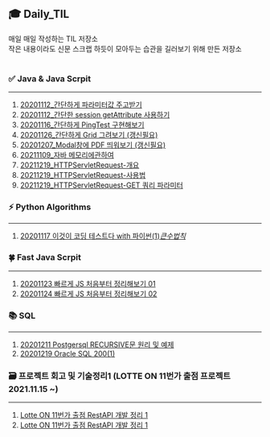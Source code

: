 ## :mortar_board: Daily_TIL 
매일 매일 작성하는 TIL 저장소<br>
작은 내용이라도 신문 스크랩 하듯이 모아두는 습관을 길러보기 위해 만든 저장소 <br>
<br>
### :white_check_mark: Java & Java Scrpit
*** 
1. [20201112_간단하게 파라미터값 주고받기 ](https://github.com/maria5845/Daily_TIL/blob/master/%EA%B0%84%EB%8B%A8%ED%95%98%EA%B2%8C%20%ED%8C%8C%EB%9D%BC%EB%AF%B8%ED%84%B0%20%EA%B0%92%20%EC%A3%BC%EA%B3%A0%EB%B0%9B%EA%B8%B0/%EA%B0%84%EB%8B%A8%ED%95%98%EA%B2%8C%20%ED%8C%8C%EB%9D%BC%EB%AF%B8%ED%84%B0%20%EA%B0%92%20%EC%A3%BC%EA%B3%A0%20%EB%B0%9B%EA%B8%B0.md)<br>
2. [20201112_간단한 session getAttribute 사용하기 ](https://github.com/maria5845/Daily_TIL/blob/master/%EA%B0%84%EB%8B%A8%ED%95%9C%20session%20getAttribute%20%EC%82%AC%EC%9A%A9%ED%95%98%EA%B8%B0/%EA%B0%84%EB%8B%A8%ED%95%9C%20session%20getAttribute%20%EC%82%AC%EC%9A%A9%ED%95%98%EA%B8%B0.md) <br>
3. [20201116_간단하게 PingTest 구현해보기 ](https://github.com/maria5845/Daily_TIL/blob/master/%EA%B0%84%EB%8B%A8%ED%95%98%EA%B2%8C%20PingTest%20%EA%B5%AC%ED%98%84%ED%95%B4%EB%B3%B4%EA%B8%B0/%EA%B0%84%EB%8B%A8%ED%95%98%EA%B2%8C%20PingTest%EA%B8%B0%EB%8A%A5%20%EA%B5%AC%ED%98%84%ED%95%B4%EB%B3%B4%EA%B8%B0.md)<br>
4. [20201126_간단하게 Grid 그려보기 (갱신필요)](
https://github.com/maria5845/Daily_TIL/blob/master/%EA%B0%84%EB%8B%A8%ED%95%98%EA%B2%8C%20Grid%20%EA%B7%B8%EB%A0%A4%EB%B3%B4%EA%B8%B0/%EA%B0%84%EB%8B%A8%ED%95%98%EA%B2%8C%20Grid%20%EA%B7%B8%EB%A0%A4%EB%B3%B4%EA%B8%B0.md)<br>
5. [20201207_Modal창에 PDF 띄워보기 (갱신필요)](
https://github.com/maria5845/Daily_TIL/blob/master/Modal%EC%B0%BD%EC%97%90%20PDF%20%EB%9D%84%EC%9B%8C%EB%B3%B4%EA%B8%B0/Modal%EC%B0%BD%EC%97%90%20PDF%20%EB%9D%84%EC%9B%8C%EB%B3%B4%EA%B8%B0.md)<br>
6. [20211109_자바 메모리에관하여 ](
https://github.com/maria5845/Daily_TIL/blob/master/%5BJAVA%5D%20%EC%9E%90%EB%B0%94_TIL/%5BJAVA%5D%20static%2Cheap%2Cstack%20%EB%A9%94%EB%AA%A8%EB%A6%AC%EC%97%90%20%EA%B4%80%ED%95%98%EC%97%AC.md)<br>
7. [20211219_HTTPServletRequest-개요 ](https://github.com/maria5845/Daily_TIL/blob/master/%5BJAVA%5D%20%EC%8A%A4%ED%94%84%EB%A7%81%20MVC%201%ED%8E%B8%20%EB%B0%B1%EC%97%94%EB%93%9C%20%EC%9B%B9%EA%B0%9C%EB%B0%9C%20%ED%95%B5%EC%8B%AC%EA%B8%B0%EC%88%A0/%5BJAVA%7D%20HttpServletRequest%20%5B%EA%B0%9C%EC%9A%94%5D.md)<br>
8. [20211219_HTTPServletRequest-사용법 ](https://github.com/maria5845/Daily_TIL/blob/master/%5BJAVA%5D%20%EC%8A%A4%ED%94%84%EB%A7%81%20MVC%201%ED%8E%B8%20%EB%B0%B1%EC%97%94%EB%93%9C%20%EC%9B%B9%EA%B0%9C%EB%B0%9C%20%ED%95%B5%EC%8B%AC%EA%B8%B0%EC%88%A0/%5BJAVA%7D%20HttpServletRequest%20%5B%EC%82%AC%EC%9A%A9%EB%B2%95%5D.md)<br>
9. [20211219_HTTPServletRequest-GET 쿼리 파라미터](https://github.com/maria5845/Daily_TIL/blob/master/%5BJAVA%5D%20%EC%8A%A4%ED%94%84%EB%A7%81%20MVC%201%ED%8E%B8%20%EB%B0%B1%EC%97%94%EB%93%9C%20%EC%9B%B9%EA%B0%9C%EB%B0%9C%20%ED%95%B5%EC%8B%AC%EA%B8%B0%EC%88%A0/%5BJAVA%5D%20HttpServletRequest-GET%EB%B0%A9%EC%8B%9D.md)<br>


### :zap: Python Algorithms
*** 
 1. [20201117 이것이 코딩 테스트다 with 파이썬(1)_큰수법칙_ ](https://github.com/maria5845/Daily_TIL/blob/master/%EC%9D%B4%EA%B2%83%EC%9D%B4%20%EC%BD%94%EB%94%A9%ED%85%8C%EC%8A%A4%ED%8A%B8%EB%8B%A4%20with%20%ED%8C%8C%EC%9D%B4%EC%8D%AC/%EC%9D%B4%EA%B2%83%EC%9D%B4%20%EC%BD%94%EB%94%A9%20%ED%85%8C%EC%8A%A4%ED%8A%B8%EB%8B%A4%20with%20%ED%8C%8C%EC%9D%B4%EC%8D%AC(1)_%ED%81%B0%EC%88%98%EB%B2%95%EC%B9%99_20201117.md)


### :four_leaf_clover: Fast Java Scrpit
*** 
 1. [20201123 빠르게 JS 처음부터 정리해보기 01]( https://github.com/maria5845/Daily_TIL/blob/master/%EB%B9%A0%EB%A5%B4%EA%B2%8C%20%EC%9E%90%EB%B0%94%EC%8A%A4%ED%81%AC%EB%A6%BD%ED%8A%B8/fastjs.js)
 2. [20201124 빠르게 JS 처음부터 정리해보기 02](https://github.com/maria5845/Daily_TIL/blob/master/%EB%B9%A0%EB%A5%B4%EA%B2%8C%20%EC%9E%90%EB%B0%94%EC%8A%A4%ED%81%AC%EB%A6%BD%ED%8A%B8/fastJs02.js)

### :books: SQL
*** 
 1. [20201211 Postgersql RECURSIVE문 원리 및 예제 ]( https://github.com/maria5845/Daily_TIL/blob/master/%5BPostgresql%5D%20%20RECURSIVE%20%EB%AC%B8%20%EC%9B%90%EB%A6%AC%20%EB%B0%8F%20%EC%98%88%EC%A0%9C/%5BPostgresql%5D%20%20RECURSIVE%20%EB%AC%B8%20%EC%9B%90%EB%A6%AC%20%EB%B0%8F%20%EC%98%88%EC%A0%9C.md)
 2. [20201219 Oracle SQL 200(1)](https://github.com/maria5845/Daily_TIL/blob/master/%5BOracle%20SQL%5D%20SQL%20200/20201219_DSQL.sql)

### :card_file_box: 프로젝트 회고 및 기술정리1 (LOTTE ON 11번가 출점 프로젝트 2021.11.15 ~) 
*** 
1. [Lotte ON 11번가 출점 RestAPI 개발 정리 1](https://github.com/maria5845/Daily_TIL/blob/master/(Lotte%20ON)11%EB%B2%88%EA%B0%80%20%EC%B6%9C%EC%A0%90%20RestAPI%20%EA%B0%9C%EB%B0%9C/(Lotte%20ON)11%EB%B2%88%EA%B0%80%20%EC%B6%9C%EC%A0%90%20RestAPI%20%EA%B0%9C%EB%B0%9C%20%EC%A0%95%EB%A6%AC%20(1%EC%9D%BC%EC%B0%A8).md)<br>
2. [Lotte ON 11번가 출점 RestAPI 개발 정리 1](https://github.com/maria5845/Daily_TIL/blob/master/(Lotte%20ON)11%EB%B2%88%EA%B0%80%20%EC%B6%9C%EC%A0%90%20RestAPI%20%EA%B0%9C%EB%B0%9C/(Lotte%20ON)%2011%EB%B2%88%EA%B0%80%20%EC%B6%9C%EC%A0%90%20RestAPI%20%EA%B0%9C%EB%B0%9C%20%EC%A0%95%EB%A6%AC%20(2%EC%9D%BC%EC%B0%A8).md)<br>